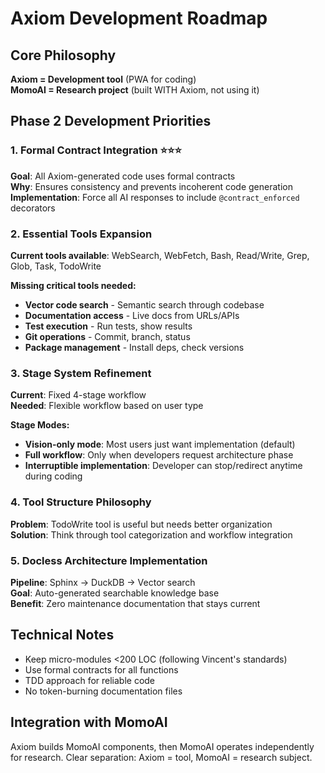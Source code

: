# Axiom Development Roadmap

## Core Philosophy
**Axiom = Development tool** (PWA for coding)  
**MomoAI = Research project** (built WITH Axiom, not using it)

## Phase 2 Development Priorities

### 1. Formal Contract Integration ⭐⭐⭐
**Goal**: All Axiom-generated code uses formal contracts  
**Why**: Ensures consistency and prevents incoherent code generation  
**Implementation**: Force all AI responses to include `@contract_enforced` decorators

### 2. Essential Tools Expansion
**Current tools available**: WebSearch, WebFetch, Bash, Read/Write, Grep, Glob, Task, TodoWrite

**Missing critical tools needed:**
- **Vector code search** - Semantic search through codebase
- **Documentation access** - Live docs from URLs/APIs  
- **Test execution** - Run tests, show results
- **Git operations** - Commit, branch, status
- **Package management** - Install deps, check versions

### 3. Stage System Refinement
**Current**: Fixed 4-stage workflow  
**Needed**: Flexible workflow based on user type

**Stage Modes:**
- **Vision-only mode**: Most users just want implementation (default)
- **Full workflow**: Only when developers request architecture phase  
- **Interruptible implementation**: Developer can stop/redirect anytime during coding

### 4. Tool Structure Philosophy
**Problem**: TodoWrite tool is useful but needs better organization  
**Solution**: Think through tool categorization and workflow integration

### 5. Docless Architecture Implementation
**Pipeline**: Sphinx → DuckDB → Vector search  
**Goal**: Auto-generated searchable knowledge base  
**Benefit**: Zero maintenance documentation that stays current

## Technical Notes
- Keep micro-modules <200 LOC (following Vincent's standards)
- Use formal contracts for all functions
- TDD approach for reliable code
- No token-burning documentation files

## Integration with MomoAI
Axiom builds MomoAI components, then MomoAI operates independently for research.
Clear separation: Axiom = tool, MomoAI = research subject.